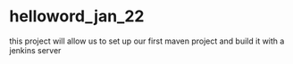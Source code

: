 # helloword_jan_22
this project will allow us to set up our first maven project and build it with a jenkins server
